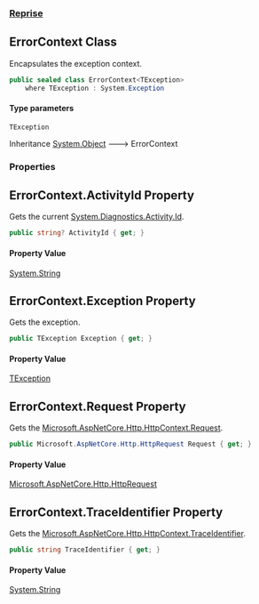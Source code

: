 ### [Reprise](Reprise.md 'Reprise')

## ErrorContext<TException> Class

Encapsulates the exception context.

```csharp
public sealed class ErrorContext<TException>
    where TException : System.Exception
```
#### Type parameters

<a name='Reprise.ErrorContext_TException_.TException'></a>

`TException`

Inheritance [System.Object](https://docs.microsoft.com/en-us/dotnet/api/System.Object 'System.Object') &#129106; ErrorContext<TException>
### Properties

<a name='Reprise.ErrorContext_TException_.ActivityId'></a>

## ErrorContext<TException>.ActivityId Property

Gets the current [System.Diagnostics.Activity.Id](https://docs.microsoft.com/en-us/dotnet/api/System.Diagnostics.Activity.Id 'System.Diagnostics.Activity.Id').

```csharp
public string? ActivityId { get; }
```

#### Property Value
[System.String](https://docs.microsoft.com/en-us/dotnet/api/System.String 'System.String')

<a name='Reprise.ErrorContext_TException_.Exception'></a>

## ErrorContext<TException>.Exception Property

Gets the exception.

```csharp
public TException Exception { get; }
```

#### Property Value
[TException](Reprise.ErrorContext_TException_.md#Reprise.ErrorContext_TException_.TException 'Reprise.ErrorContext<TException>.TException')

<a name='Reprise.ErrorContext_TException_.Request'></a>

## ErrorContext<TException>.Request Property

Gets the [Microsoft.AspNetCore.Http.HttpContext.Request](https://docs.microsoft.com/en-us/dotnet/api/Microsoft.AspNetCore.Http.HttpContext.Request 'Microsoft.AspNetCore.Http.HttpContext.Request').

```csharp
public Microsoft.AspNetCore.Http.HttpRequest Request { get; }
```

#### Property Value
[Microsoft.AspNetCore.Http.HttpRequest](https://docs.microsoft.com/en-us/dotnet/api/Microsoft.AspNetCore.Http.HttpRequest 'Microsoft.AspNetCore.Http.HttpRequest')

<a name='Reprise.ErrorContext_TException_.TraceIdentifier'></a>

## ErrorContext<TException>.TraceIdentifier Property

Gets the [Microsoft.AspNetCore.Http.HttpContext.TraceIdentifier](https://docs.microsoft.com/en-us/dotnet/api/Microsoft.AspNetCore.Http.HttpContext.TraceIdentifier 'Microsoft.AspNetCore.Http.HttpContext.TraceIdentifier').

```csharp
public string TraceIdentifier { get; }
```

#### Property Value
[System.String](https://docs.microsoft.com/en-us/dotnet/api/System.String 'System.String')